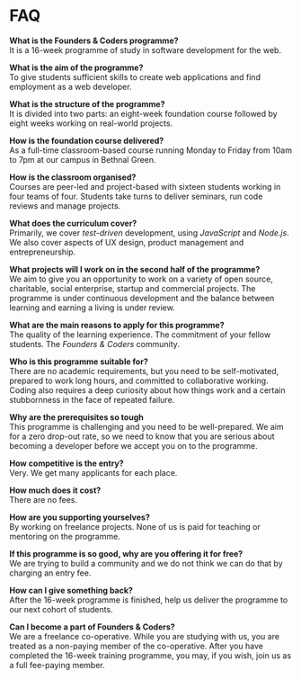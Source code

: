 # FAQ

**What is the Founders & Coders programme?**    
It is a 16-week programme of study in software development for the web.

**What is the aim of the programme?**    
To give students sufficient skills to create web applications and find employment as a web developer.

**What is the structure of the programme?**    
It is divided into two parts: an eight-week foundation course followed by eight weeks working on real-world projects.

**How is the foundation course delivered?**    
As a full-time classroom-based course running Monday to Friday from 10am to 7pm at our campus in Bethnal Green.

**How is the classroom organised?**     
Courses are peer-led and project-based with sixteen students working in four teams of four. Students take turns to deliver seminars, run code reviews and manage projects.

**What does the curriculum cover?**    
Primarily, we cover *test-driven* development, using *JavaScript* and *Node.js*. We also cover aspects of UX design, product management and entrepreneurship.

**What projects will I work on in the second half of the programme?**  
We aim to give you an opportunity to work on a variety of open source, charitable, social enterprise, startup and commercial projects. The programme is under continuous development and the balance between learning and earning a living is under review.  

**What are the main reasons to apply for this programme?**     
The quality of the learning experience. The commitment of your fellow students. The *Founders & Coders* community.

**Who is this programme suitable for?**    
There are no academic requirements, but you need to be self-motivated, prepared to work long hours, and committed to collaborative working. Coding also requires a deep curiosity about how things work and a certain stubbornness in the face of repeated failure.

**Why are the prerequisites so tough**    
This programme is challenging and you need to be well-prepared. We aim for a zero drop-out rate, so we need to know that you are serious about becoming a developer before we accept you on to the programme. 

**How competitive is the entry?**    
Very. We get many applicants for each place.

**How much does it cost?**     
There are no fees.

**How are you supporting yourselves?**    
By working on freelance projects. None of us is paid for teaching or mentoring on the programme.

**If this programme is so good, why are you offering it for free?**    
We are trying to build a community and we do not think we can do that by charging an entry fee.

**How can I give something back?**    
After the 16-week programme is finished, help us deliver the programme to our next cohort of students.

**Can I become a part of Founders & Coders?**    
We are a freelance co-operative. While you are studying with us, you are treated as a non-paying member of the co-operative. After you have completed the 16-week training programme, you may, if you wish, join us as a full fee-paying member.
